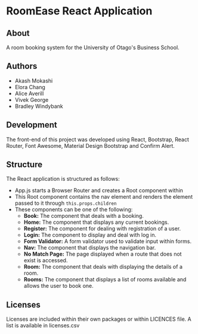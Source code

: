 # RoomEase React Application

## About

A room booking system for the University of Otago's Business School.

## Authors
- Akash Mokashi
- Elora Chang
- Alice Averill
- Vivek George
- Bradley Windybank

## Development

The front-end of this project was developed using React, Bootstrap,
React Router, Font Awesome, Material Design Bootstrap and Confirm Alert. 

## Structure

The React application is structured as follows:

- App.js starts a Browser Router and creates a Root component within
- This Root component contains the nav element and renders the element passed to it through `this.props.children`
- These components can be one of the following:
    - **Book:** The component that deals with a booking.
    - **Home:** The component that displays any current bookings.
    - **Register:** The component for dealing with registration of a user.
    - **Login:** The component to display and deal with log in.
    - **Form Validator:** A form validator used to validate input within forms.
    - **Nav:** The component that displays the navigation bar.
    - **No Match Page:** The page displayed when a route that does not exist is accessed.
    - **Room:** The component that deals with displaying the details of a room.
    - **Rooms:** The component that displays a list of rooms available and allows the user to book one.
    
## Licenses

Licenses are included within their own packages or within LICENCES file. A list is available in licenses.csv


